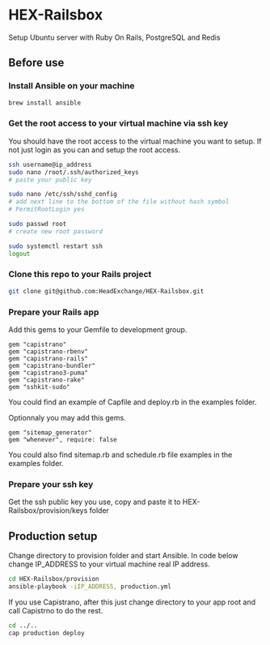 # HEX-Railsbox

Setup Ubuntu server with Ruby On Rails, PostgreSQL and Redis

## Before use

### Install Ansible on your machine

```bash
brew install ansible
```

### Get the root access to your virtual machine via ssh key

You should have the root access to the virtual machine you want to setup. If not just login as you can and setup the root access.

```bash
ssh username@ip_address
sudo nano /root/.ssh/authorized_keys
# paste your public key

sudo nano /etc/ssh/sshd_config
# add next line to the bottom of the file without hash symbol
# PermitRootLogin yes

sudo passwd root
# create new root password

sudo systemctl restart ssh
logout
```

### Clone this repo to your Rails project

```bash
git clone git@github.com:HeadExchange/HEX-Railsbox.git
```

### Prepare your Rails app

Add this gems to your Gemfile to development group.

```
gem "capistrano"
gem "capistrano-rbenv"
gem "capistrano-rails"
gem "capistrano-bundler"
gem "capistrano3-puma"
gem "capistrano-rake"
gem "sshkit-sudo"
```

You could find an example of Capfile and deploy.rb in the examples folder.

Optionnaly you may add this gems.

```
gem "sitemap_generator"
gem "whenever", require: false
```

You could also find sitemap.rb and schedule.rb file examples in the examples folder.

### Prepare your ssh key

Get the ssh public key you use, copy and paste it to HEX-Railsbox/provision/keys folder

## Production setup

Change directory to provision folder and start Ansible. In code below change IP_ADDRESS to your virtual machine real IP address.

```bash
cd HEX-Railsbox/provision
ansible-playbook -iIP_ADDRESS, production.yml
```

If you use Capistrano, after this just change directory to your app root and call Capistrno to do the rest.

```bash
cd ../..
cap production deploy
```
